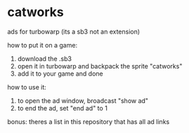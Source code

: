 # catworks
ads for turbowarp (its a sb3 not an extension)

how to put it on a game:
1. download the .sb3
2. open it in turbowarp and backpack the sprite "catworks"
3. add it to your game and done

how to use it:
1. to open the ad window, broadcast "show ad"
2. to end the ad, set "end ad" to 1

bonus: theres a list in this repository that has all ad links
